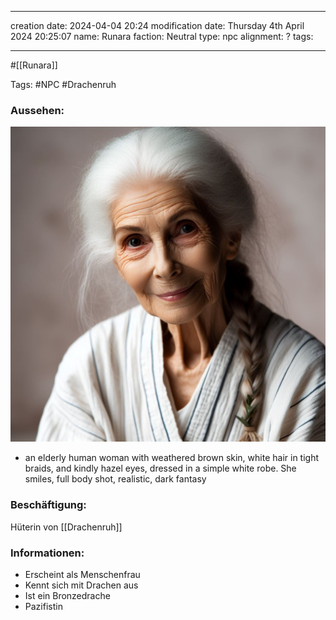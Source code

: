 
--- 
creation date: 2024-04-04 20:24 
modification date: Thursday 4th April 2024 20:25:07 
name: Runara
faction: Neutral
type: npc
alignment: ?
tags:

--- 

#[[Runara]]

Tags: #NPC #Drachenruh

### Aussehen:
![](../assets/images/Runara.png)
- an elderly human woman with weathered brown skin, white hair in tight braids, and kindly hazel eyes, dressed in a simple white robe. She smiles, full body shot, realistic, dark fantasy

### Beschäftigung:
Hüterin von [[Drachenruh]]

### Informationen:
- Erscheint als Menschenfrau
- Kennt sich mit Drachen aus
- Ist ein Bronzedrache
- Pazifistin
